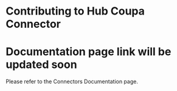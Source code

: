 # Contributing to Hub Coupa Connector
# Documentation page link will be updated soon
Please refer to the Connectors Documentation page. 
